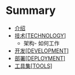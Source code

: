 # Summary

* [介绍](README.md)
* [技术[TECHNOLOGY]](teschenology/ji_672f5b_technology_].md)
   * 架构- 如何工作
* [开发[DEVELOPMENT]](devlopment/kai_53d15b_development_].md)
* [部署[DEPLOYMENT]](deployment/bu_7f725b_deployment_].md)
* [工具集[TOOLS]](tools/gong_ju_96c65b_tools_].md)


